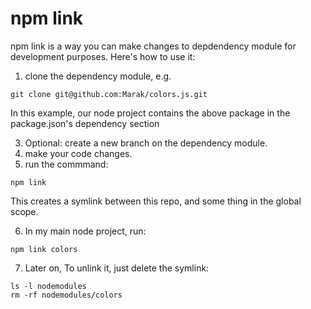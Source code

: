 # npm link

npm link is a way you can make changes to depdendency module for development purposes. Here's how to use it:

1. clone the dependency module, e.g.
```
git clone git@github.com:Marak/colors.js.git
```

In this example, our node project contains the above package in the package.json's dependency section

3. Optional: create a new branch on the dependency module. 
4. make your code changes. 
5. run the commmand:

```
npm link
```

This creates a symlink between this repo, and some thing in the global scope. 

6. In my main node project, run:

```
npm link colors 
```

7. Later on, To unlink it, just delete the symlink:

```
ls -l nodemodules
rm -rf nodemodules/colors
```
